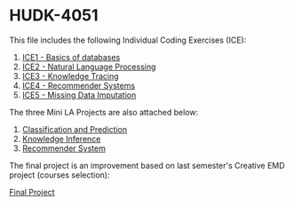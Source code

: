 # HUDK-4051
This file includes the following Individual Coding Exercises (ICE):
1. [ICE1 - Basics of databases](https://github.com/real-wyr/HUDK-4051/blob/d76b69f37ca8820cfd3cc5f23d3d288b5ee9abc4/ICE%201.ipynb)
2. [ICE2 - Natural Language Processing](https://github.com/real-wyr/HUDK-4051/blob/d76b69f37ca8820cfd3cc5f23d3d288b5ee9abc4/ICE%202.ipynb)
3. [ICE3 - Knowledge Tracing](https://github.com/real-wyr/HUDK-4051/blob/d76b69f37ca8820cfd3cc5f23d3d288b5ee9abc4/ICE%203.ipynb)
4. [ICE4 - Recommender Systems](https://github.com/real-wyr/HUDK-4051/blob/d76b69f37ca8820cfd3cc5f23d3d288b5ee9abc4/ICE%204.ipynb)
5. [ICE5 - Missing Data Imputation](https://github.com/real-wyr/HUDK-4051/blob/d76b69f37ca8820cfd3cc5f23d3d288b5ee9abc4/ICE%205.ipynb)

The three Mini LA Projects are also attached below:
1. [Classification and Prediction](https://github.com/real-wyr/HUDK-4051/blob/6c6cc8a7e2aca66732256fcae8367551ca12f2f1/Mini_LA_Assignment_Classification_Prediction.ipynb)
2. [Knowledge Inference](https://github.com/real-wyr/HUDK-4051/blob/6c6cc8a7e2aca66732256fcae8367551ca12f2f1/Mini_LA_Assignment_Knowledge_Inference.ipynb)
3. [Recommender System](https://github.com/real-wyr/HUDK-4051/blob/6c6cc8a7e2aca66732256fcae8367551ca12f2f1/Mini_LA_Assignment_Recommendation_System.ipynb)

The final project is an improvement based on last semester's Creative EMD project (courses selection):

[Final Project](https://github.com/real-wyr/HUDK-4051/blob/1675884cb44dd0b227a2cc25d589d9abbaf59c17/4051%20Final%20Project.pdf)
